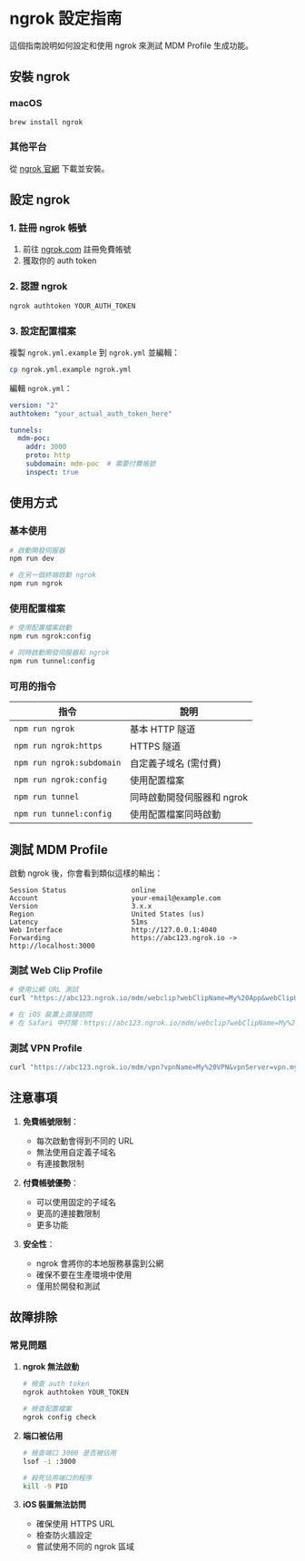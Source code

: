# ngrok 設定指南

這個指南說明如何設定和使用 ngrok 來測試 MDM Profile 生成功能。

## 安裝 ngrok

### macOS
```bash
brew install ngrok
```

### 其他平台
從 [ngrok 官網](https://ngrok.com/download) 下載並安裝。

## 設定 ngrok

### 1. 註冊 ngrok 帳號
1. 前往 [ngrok.com](https://ngrok.com) 註冊免費帳號
2. 獲取你的 auth token

### 2. 認證 ngrok
```bash
ngrok authtoken YOUR_AUTH_TOKEN
```

### 3. 設定配置檔案
複製 `ngrok.yml.example` 到 `ngrok.yml` 並編輯：

```bash
cp ngrok.yml.example ngrok.yml
```

編輯 `ngrok.yml`：
```yaml
version: "2"
authtoken: "your_actual_auth_token_here"

tunnels:
  mdm-poc:
    addr: 3000
    proto: http
    subdomain: mdm-poc  # 需要付費帳號
    inspect: true
```

## 使用方式

### 基本使用
```bash
# 啟動開發伺服器
npm run dev

# 在另一個終端啟動 ngrok
npm run ngrok
```

### 使用配置檔案
```bash
# 使用配置檔案啟動
npm run ngrok:config

# 同時啟動開發伺服器和 ngrok
npm run tunnel:config
```

### 可用的指令

| 指令 | 說明 |
|------|------|
| `npm run ngrok` | 基本 HTTP 隧道 |
| `npm run ngrok:https` | HTTPS 隧道 |
| `npm run ngrok:subdomain` | 自定義子域名 (需付費) |
| `npm run ngrok:config` | 使用配置檔案 |
| `npm run tunnel` | 同時啟動開發伺服器和 ngrok |
| `npm run tunnel:config` | 使用配置檔案同時啟動 |

## 測試 MDM Profile

啟動 ngrok 後，你會看到類似這樣的輸出：

```
Session Status                online
Account                       your-email@example.com
Version                       3.x.x
Region                        United States (us)
Latency                       51ms
Web Interface                 http://127.0.0.1:4040
Forwarding                    https://abc123.ngrok.io -> http://localhost:3000
```

### 測試 Web Clip Profile
```bash
# 使用公網 URL 測試
curl "https://abc123.ngrok.io/mdm/webclip?webClipName=My%20App&webClipURL=https://myapp.com" -o myapp.mobileconfig

# 在 iOS 裝置上直接訪問
# 在 Safari 中打開：https://abc123.ngrok.io/mdm/webclip?webClipName=My%20App&webClipURL=https://myapp.com
```

### 測試 VPN Profile
```bash
curl "https://abc123.ngrok.io/mdm/vpn?vpnName=My%20VPN&vpnServer=vpn.mycompany.com" -o vpn.mobileconfig
```

## 注意事項

1. **免費帳號限制**：
   - 每次啟動會得到不同的 URL
   - 無法使用自定義子域名
   - 有連接數限制

2. **付費帳號優勢**：
   - 可以使用固定的子域名
   - 更高的連接數限制
   - 更多功能

3. **安全性**：
   - ngrok 會將你的本地服務暴露到公網
   - 確保不要在生產環境中使用
   - 僅用於開發和測試

## 故障排除

### 常見問題

1. **ngrok 無法啟動**
   ```bash
   # 檢查 auth token
   ngrok authtoken YOUR_TOKEN
   
   # 檢查配置檔案
   ngrok config check
   ```

2. **端口被佔用**
   ```bash
   # 檢查端口 3000 是否被佔用
   lsof -i :3000
   
   # 殺死佔用端口的程序
   kill -9 PID
   ```

3. **iOS 裝置無法訪問**
   - 確保使用 HTTPS URL
   - 檢查防火牆設定
   - 嘗試使用不同的 ngrok 區域 
